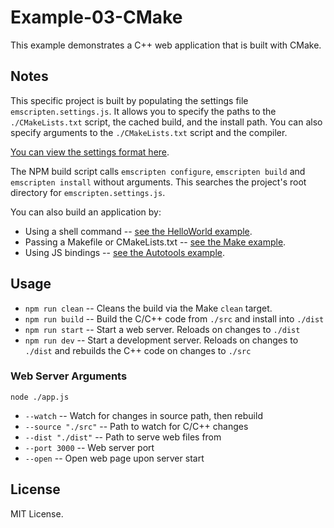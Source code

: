 # Example-03-CMake

This example demonstrates a C++ web application that is built with CMake.

## Notes

This specific project is built by populating the settings file `emscripten.settings.js`. It allows
you to specify the paths to the `./CMakeLists.txt` script, the cached build, and the install path.
You can also specify arguments to the `./CMakeLists.txt` script and the compiler.

[You can view the settings format here](https://github.com/devappd/emscripten-build-npm#settings-files).

The NPM build script calls `emscripten configure`, `emscripten build` and `emscripten install` without arguments. This searches the project's root directory for `emscripten.settings.js`.

You can also build an application by:

* Using a shell command -- [see the HelloWorld example](https://github.com/devappd/emscripten-npm-examples/tree/master/Example-01-HelloWorld).
* Passing a Makefile or CMakeLists.txt -- [see the Make example](https://github.com/devappd/emscripten-npm-examples/tree/master/Example-02-Make).
* Using JS bindings -- [see the Autotools example](https://github.com/devappd/emscripten-npm-examples/tree/master/Example-04-Autotools).

## Usage

* `npm run clean` -- Cleans the build via the Make `clean` target.
* `npm run build` -- Build the C/C++ code from `./src` and install into `./dist`
* `npm run start` -- Start a web server. Reloads on changes to `./dist`
* `npm run dev` -- Start a development server. Reloads on changes to `./dist` and rebuilds the C++
code on changes to `./src`

### Web Server Arguments

`node ./app.js`

* `--watch` -- Watch for changes in source path, then rebuild
* `--source "./src"` -- Path to watch for C/C++ changes
* `--dist "./dist"` -- Path to serve web files from
* `--port 3000` -- Web server port
* `--open` -- Open web page upon server start

## License

MIT License.
